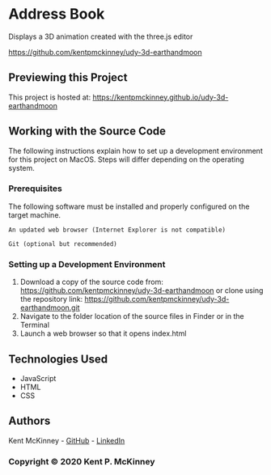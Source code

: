 <!-- Category: Original;HTML/CSS/JS;C# -->
# Address Book

Displays a 3D animation created with the three.js editor

https://github.com/kentpmckinney/udy-3d-earthandmoon

## Previewing this Project

This project is hosted at: https://kentpmckinney.github.io/udy-3d-earthandmoon

## Working with the Source Code

The following instructions explain how to set up a development environment for this project on MacOS. Steps will differ depending on the operating system.

### Prerequisites

The following software must be installed and properly configured on the target machine. 

```
An updated web browser (Internet Explorer is not compatible)
```
```
Git (optional but recommended)
```

### Setting up a Development Environment

1. Download a copy of the source code from: https://github.com/kentpmckinney/udy-3d-earthandmoon
   or clone using the repository link: https://github.com/kentpmckinney/udy-3d-earthandmoon.git
2. Navigate to the folder location of the source files in Finder or in the Terminal
3. Launch a web browser so that it opens index.html

## Technologies Used

* JavaScript
* HTML
* CSS

## Authors

Kent McKinney - [GitHub](https://github.com/kentpmckinney) - [LinkedIn](https://www.linkedin.com/in/kentpmckinney/)

### Copyright &copy; 2020 Kent P. McKinney